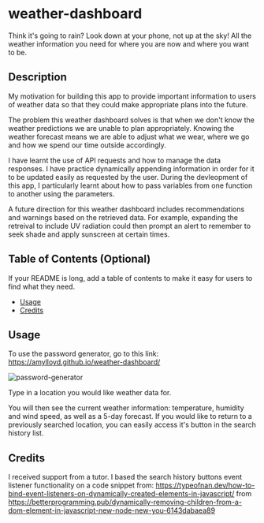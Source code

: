 # weather-dashboard
Think it's going to rain? Look down at your phone, not up at the sky! All the weather information you need for where you are now and where you want to be. 

## Description

My motivation for building this app to provide important information to users of weather data so that they could make appropriate plans into the future. 

The problem this weather dashboard solves is that when we don't know the weather predictions we are unable to plan appropriately. Knowing the weather forecast means we are able to adjust what we wear, where we go and how we spend our time outside accordingly.

I have learnt the use of API requests and how to manage the data responses. I have practice dynamically appending information in order for it to be updated easily as requested by the user. During the devleopment of this app, I particularly learnt about how to pass variables from one function to another using the parameters. 

A future direction for this weather dashboard includes recommendations and warnings based on the retrieved data. For example, expanding the retreival to include UV radiation could then prompt an alert to remember to seek shade and apply sunscreen at certain times. 

## Table of Contents (Optional)

If your README is long, add a table of contents to make it easy for users to find what they need.

- [Usage](#usage)
- [Credits](#credits)

## Usage

To use the password generator, go to this link: https://amylloyd.github.io/weather-dashboard/ 

![password-generator](assets/images/password-generator.png)

Type in a location you would like weather data for. 

You will then see the current weather information: temperature, humidity and wind speed, as well as a 5-day forecast. If you would like to return to a previously searched location, you can easily access it's button in the search history list. 

## Credits

I received support from a tutor.
I based the search history buttons event listener functionality on a code snippet from: https://typeofnan.dev/how-to-bind-event-listeners-on-dynamically-created-elements-in-javascript/ from https://betterprogramming.pub/dynamically-removing-children-from-a-dom-element-in-javascript-new-node-new-you-6143dabaea89
